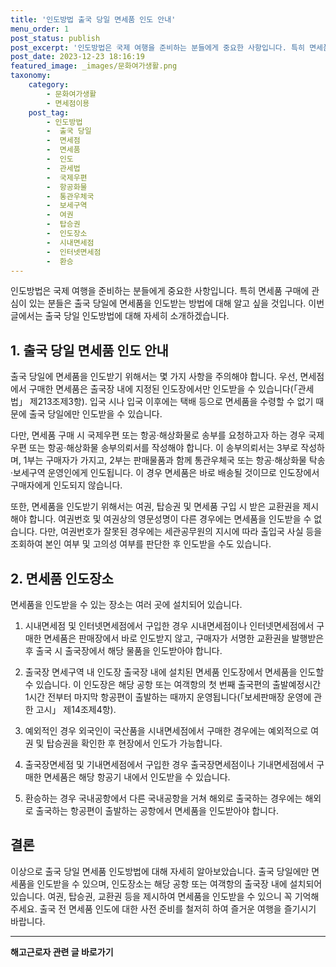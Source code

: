 ```yaml
---
title: '인도방법 출국 당일 면세품 인도 안내'
menu_order: 1
post_status: publish
post_excerpt: '인도방법은 국제 여행을 준비하는 분들에게 중요한 사항입니다. 특히 면세품 구매에 관심이 있는 분들은 출국 당일에 면세품을 인도받는 방법에 대해 알고 싶을 것입니다. 이번 글에서는 출국 당일 인도방법에 대해 자세히 소개하겠습니다.'
post_date: 2023-12-23 18:16:19
featured_image: _images/문화여가생활.png
taxonomy:
    category:
        - 문화여가생활
        - 면세점이용
    post_tag:
        - 인도방법
        -  출국 당일
        -  면세점
        -  면세품
        -  인도
        -  관세법
        -  국제우편
        -  항공화물
        -  통관우체국
        -  보세구역
        -  여권
        -  탑승권
        -  인도장소
        -  시내면세점
        -  인터넷면세점
        -  환승
---
```



인도방법은 국제 여행을 준비하는 분들에게 중요한 사항입니다. 특히 면세품 구매에 관심이 있는 분들은 출국 당일에 면세품을 인도받는 방법에 대해 알고 싶을 것입니다. 이번 글에서는 출국 당일 인도방법에 대해 자세히 소개하겠습니다.

## 1. 출국 당일 면세품 인도 안내

출국 당일에 면세품을 인도받기 위해서는 몇 가지 사항을 주의해야 합니다. 우선, 면세점에서 구매한 면세품은 출국장 내에 지정된 인도장에서만 인도받을 수 있습니다(「관세법」 제213조제3항). 입국 시나 입국 이후에는 택배 등으로 면세품을 수령할 수 없기 때문에 출국 당일에만 인도받을 수 있습니다.

다만, 면세품 구매 시 국제우편 또는 항공·해상화물로 송부를 요청하고자 하는 경우 국제우편 또는 항공·해상화물 송부의뢰서를 작성해야 합니다. 이 송부의뢰서는 3부로 작성하며, 1부는 구매자가 가지고, 2부는 판매물품과 함께 통관우체국 또는 항공·해상화물 탁송·보세구역 운영인에게 인도됩니다. 이 경우 면세품은 바로 배송될 것이므로 인도장에서 구매자에게 인도되지 않습니다.

또한, 면세품을 인도받기 위해서는 여권, 탑승권 및 면세품 구입 시 받은 교환권을 제시해야 합니다. 여권번호 및 여권상의 영문성명이 다른 경우에는 면세품을 인도받을 수 없습니다. 다만, 여권번호가 잘못된 경우에는 세관공무원의 지시에 따라 출입국 사실 등을 조회하여 본인 여부 및 고의성 여부를 판단한 후 인도받을 수도 있습니다.

## 2. 면세품 인도장소

면세품을 인도받을 수 있는 장소는 여러 곳에 설치되어 있습니다. 

1. 시내면세점 및 인터넷면세점에서 구입한 경우 
시내면세점이나 인터넷면세점에서 구매한 면세품은 판매장에서 바로 인도받지 않고, 구매자가 서명한 교환권을 발행받은 후 출국 시 출국장에서 해당 물품을 인도받아야 합니다.

2. 출국장 면세구역 내 인도장 
출국장 내에 설치된 면세품 인도장에서 면세품을 인도할 수 있습니다. 이 인도장은 해당 공항 또는 여객항의 첫 번째 출국편의 출발예정시간 1시간 전부터 마지막 항공편이 출발하는 때까지 운영됩니다(「보세판매장 운영에 관한 고시」 제14조제4항).

3. 예외적인 경우 
외국인이 국산품을 시내면세점에서 구매한 경우에는 예외적으로 여권 및 탑승권을 확인한 후 현장에서 인도가 가능합니다.

4. 출국장면세점 및 기내면세점에서 구입한 경우 
출국장면세점이나 기내면세점에서 구매한 면세품은 해당 항공기 내에서 인도받을 수 있습니다.

5. 환승하는 경우 
국내공항에서 다른 국내공항을 거쳐 해외로 출국하는 경우에는 해외로 출국하는 항공편이 출발하는 공항에서 면세품을 인도받아야 합니다.

## 결론

이상으로 출국 당일 면세품 인도방법에 대해 자세히 알아보았습니다. 출국 당일에만 면세품을 인도받을 수 있으며, 인도장소는 해당 공항 또는 여객항의 출국장 내에 설치되어 있습니다. 여권, 탑승권, 교환권 등을 제시하여 면세품을 인도받을 수 있으니 꼭 기억해주세요. 출국 전 면세품 인도에 대한 사전 준비를 철저히 하여 즐거운 여행을 즐기시기 바랍니다.
<!-- wp:separator -->
<hr class="wp-block-separator has-alpha-channel-opacity"/>
<!-- /wp:separator -->

<!-- wp:group {"backgroundColor":"base","layout":{"type":"constrained"}} -->
<div class="wp-block-group has-base-background-color has-background"><!-- wp:paragraph {"align":"center","fontSize":"medium"} -->
<p class="has-text-align-center has-large-font-size"><strong>해고근로자 관련 글 바로가기</strong></p>
<!-- /wp:paragraph -->


<!-- wp:latest-posts
{"categories":[{"id":12660,"count":19,"description":"","link":"https://uknowlaw.com/category/%ed%95%b4%ea%b3%a0%ea%b7%bc%eb%a1%9c%ec%9e%90/","name":"해고근로자","slug":"해고근로자","taxonomy":"category","parent":0,"meta":[],"_links":{"self":[{"href":"https://uknowlaw.com/wp-json/wp/v2/categories/12660"}],"collection":[{"href":"https://uknowlaw.com/wp-json/wp/v2/categories"}],"about":[{"href":"https://uknowlaw.com/wp-json/wp/v2/taxonomies/category"}],"wp:post_type":[{"href":"https://uknowlaw.com/wp-json/wp/v2/posts?categories=12660"}],"curies":[{"name":"wp","href":"https://api.w.org/{rel}","templated":true}]}}],"postsToShow":100,"excerptLength":28,"postLayout":"grid","columns":2,"featuredImageAlign":"left","featuredImageSizeSlug":"large","fontSize":"small"} /--></div>
<!-- /wp:group -->